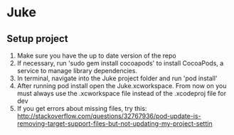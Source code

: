 # Juke

## Setup project
1. Make sure you have the up to date version of the repo
2. If necessary, run 'sudo gem install cocoapods' to install CocoaPods, a service to manage library dependencies. 
3. In terminal, navigate into the Juke project folder and run 'pod install'
4. After running pod install open the Juke.xcworkspace. From now on you must always use the .xcworkspace file instead of the .xcodeproj file for dev
5. If you get errors about missing files, try this: http://stackoverflow.com/questions/32767936/pod-update-is-removing-target-support-files-but-not-updating-my-project-settin
